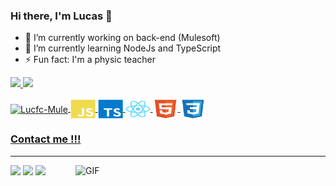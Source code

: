 ### Hi there, I'm Lucas 👋

- 🔭 I’m currently working on back-end (Mulesoft) 
- 🌱 I’m currently learning NodeJs and TypeScript
- ⚡ Fun fact: I'm a physic teacher 

<div>
  <a href="https://github.com/lucfc">
  <img height="180em" src="https://github-readme-stats.vercel.app/api?username=lucfc&show_icons=true&theme=aura&include_all_commits=true&count_private=true"/>
  <img height="180em" src="https://github-readme-stats.vercel.app/api/top-langs/?username=lucfc&layout=compact&langs_count=7&theme=aura"/>
</div>
  
<div style="display: inline_block"><br>
   <img align="center" alt="Lucfc-Mule" height="30" width="40" src="https://cdn.icon-icons.com/icons2/2699/PNG/512/mulesoft_logo_icon_170933.png">
  <img align="center" alt="Lucfc-Js" height="30" width="40" src="https://raw.githubusercontent.com/devicons/devicon/master/icons/javascript/javascript-plain.svg">
  <img align="center" alt="Lucfc-Ts" height="30" width="40" src="https://raw.githubusercontent.com/devicons/devicon/master/icons/typescript/typescript-plain.svg">
  <img align="center" alt="Lucfc-React" height="30" width="40" src="https://raw.githubusercontent.com/devicons/devicon/master/icons/react/react-original.svg">
  <img align="center" alt="Lucfc-HTML" height="30" width="40" src="https://raw.githubusercontent.com/devicons/devicon/master/icons/html5/html5-original.svg">
  <img align="center" alt="Lucfc-CSS" height="30" width="40" src="https://raw.githubusercontent.com/devicons/devicon/master/icons/css3/css3-original.svg"> 
</div>
  
 ### Contact me !!!
<hr>
 
<div> 
  <a href = "mailto:lucasfcarvalho.17@gmail.com"><img src="https://img.shields.io/badge/Gmail-D14836?style=for-the-badge&logo=gmail&logoColor=white" target="_blank"></a>
  <a href="https://www.linkedin.com/in/lucfc" target="_blank"><img src="https://img.shields.io/badge/-LinkedIn-%230077B5?style=for-the-badge&logo=linkedin&logoColor=white" target="_blank"></a> 
   <a href="https://gitlab.com/lucb2b" target="_blank"><img src="https://img.shields.io/badge/GitLab-330F63?style=for-the-badge&logo=gitlab&logoColor=white" target="_blank"></a> 
   <img align="right" alt="GIF" src="https://camo.githubusercontent.com/6587ec1b3304a4351679cd4324e47a86ac3e17f878d446bf0e8e6856551d80ba/68747470733a2f2f7468656e696e65686572747a2e636f6d2f77702d636f6e74656e742f75706c6f6164732f323032302f30362f66756c6c2d737461636b2d646576656c6f706d656e742e676966?raw=true" width="400" height="220" />
</div>
  
  
